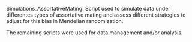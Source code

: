 Simulations_AssortativeMating: Script used to simulate data under differentes types of assortative mating and assess different strategies to adjust for this bias in Mendelian randomization.

The remaining scripts were used for data management and/or analysis.
